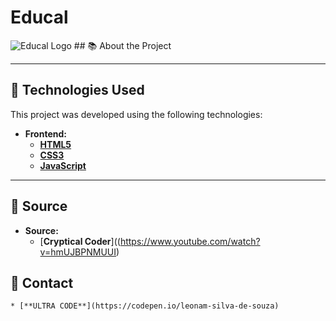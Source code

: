 # Educal

![Educal Logo]( https://leo211990.github.io/ridex/) ## 📚 About the Project

---

## 🚀 Technologies Used

This project was developed using the following technologies:

* **Frontend:**
    * [**HTML5**](https://developer.mozilla.org/en-US/docs/Web/HTML)
    * [**CSS3**](https://developer.mozilla.org/en-US/docs/Web/CSS)
    * [**JavaScript**](https://developer.mozilla.org/en-US/docs/Web/JavaScript)
 
---

## 🚀 Source

* **Source:**
  * [**Cryptical Coder**]((https://www.youtube.com/watch?v=hmUJBPNMUUI)
 
## 📧 Contact
    * [**ULTRA CODE**](https://codepen.io/leonam-silva-de-souza)
